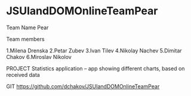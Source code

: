 # JSUIandDOMOnlineTeamPear
Team Name Pear

Team members

1.Milena Drenska
2.Petar Zubev
3.Ivan Tilev
4.Nikolay Nachev
5.Dimitar Chakov
6.Miroslav Nikolov


PROJECT 
Statistics application – app showing different charts, based on received data

GIT
https://github.com/dchakov/JSUIandDOMOnlineTeamPear
